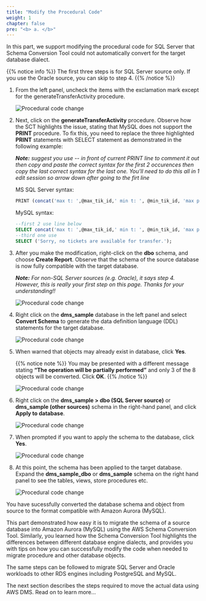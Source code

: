 ```yaml
---
title: "Modify the Procedural Code"
weight: 1
chapter: false
pre: "<b> a. </b>"
---
```


In this part, we support modifying the procedural code for SQL Server that Schema Conversion Tool could not automatically convert for the target database dialect.

{{% notice info %}}
The first three steps is for SQL Server source only. If you use the Oracle source, you can skip to step 4.
{{% /notice %}}

1. From the left panel, uncheck the items with the exclamation mark except for the generateTransferActivity procedure.

    ![Procedural code change](/images/3/1/3/a/0001.png?width=80pc)

1. Next, click on the **generateTransferActivity** procedure. Observe how the SCT highlights the issue, stating that MySQL does not support the **PRINT** procedure. To fix this, you need to replace the three highlighted **PRINT** statements with SELECT statement as demonstrated in the following example: 

    _**Note:** suggest you use -- in front of current PRINT line to comment it out then copy and paste the correct syntax for the first 2 occurences then copy the last correct syntax for the last one. You'll need to do this all in 1 edit session so arrow down after going to the firt line_

    MS SQL Server syntax:

    ```sql
    PRINT (concat('max t: ',@max_tik_id,' min t: ', @min_tik_id, 'max p: ',@max_p_id,' min p: ', @min_p_id));
    ```

    MySQL syntax:

     ```sql
    --first 2 use line below
    SELECT concat('max t: ',@max_tik_id,' min t: ', @min_tik_id, 'max p: ',@max_p_id,' min p: ', @min_p_id); 
    --third one use 
    SELECT ('Sorry, no tickets are available for transfer.');
    ```

1. After you make the modification, right-click on the **dbo** schema, and choose **Create Report**. Observe that the schema of the source database is now fully compatible with the target database.

    _**Note:** For non-SQL Server sources (e.g. Oracle), it says step 4. However, this is really your first step on this page. Thanks for your understanding!!_

    ![Procedural code change](/images/3/1/3/a/0002.png?width=80pc)

1. Right click on the **dms_sample** database in the left panel and select **Convert Schema** to generate the data definition language (DDL) statements for the target database.

    ![Procedural code change](/images/3/1/3/a/0003.png?width=80pc)

1. When warned that objects may already exist in database, click **Yes**.

    {{% notice note %}}
You may be presented with a different message stating **“The operation will be partially performed”** and only 3 of the 8 objects will be converted. Click **OK**.
    {{% /notice %}}

    ![Procedural code change](/images/3/1/3/a/0004.png?width=80pc)

1. Right click on the **dms_sample > dbo (SQL Server source)** or **dms_sample (other sources)** schema in the right-hand panel, and click **Apply to database**.

    ![Procedural code change](/images/3/1/3/a/0005.png?width=80pc)

1. When prompted if you want to apply the schema to the database, click **Yes**.

    ![Procedural code change](/images/3/1/3/a/0006.png?width=80pc)

1. At this point, the schema has been applied to the target database. Expand the **dms_sample_dbo** or **dms_sample** schema on the right hand panel to see the tables, views, store procedures etc.

    ![Procedural code change](/images/3/1/3/a/0007.png?width=80pc)

You have sucessfully converted the database schema and object from source to the format compatible with Amazon Aurora (MySQL).

This part demonstrated how easy it is to migrate the schema of a source database into Amazon Aurora (MySQL) using the AWS Schema Conversion Tool. Similarly, you learned how the Schema Conversion Tool highlights the differences between different database engine dialects, and provides you with tips on how you can successfully modify the code when needed to migrate procedure and other database objects.

The same steps can be followed to migrate SQL Server and Oracle workloads to other RDS engines including PostgreSQL and MySQL.

The next section describes the steps required to move the actual data using AWS DMS. Read on to learn more...